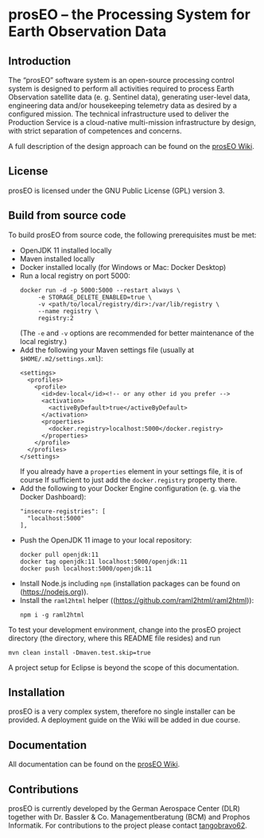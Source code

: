 # prosEO – the Processing System for Earth Observation Data


## Introduction

The “prosEO” software system is an open-source processing control system is designed to perform all activities required to process
Earth Observation satellite data (e. g. Sentinel data), generating user-level data, engineering data and/or housekeeping telemetry
data as desired by a configured mission. The technical infrastructure used to deliver the Production Service is a cloud-native
multi-mission infrastructure by design, with strict separation of competences and concerns.

A full description of the design approach can be found on the
[prosEO Wiki](https://github.com/dlr-eoc/prosEO/wiki/Building-a-Production-Service-Based-on-prosEO).


## License

prosEO is licensed under the GNU Public License (GPL) version 3.


## Build from source code

To build prosEO from source code, the following prerequisites must be met:
- OpenJDK 11 installed locally
- Maven installed locally
- Docker installed locally (for Windows or Mac: Docker Desktop)
- Run a local registry on port 5000:
  ```
  docker run -d -p 5000:5000 --restart always \
       -e STORAGE_DELETE_ENABLED=true \
       -v <path/to/local/registry/dir>:/var/lib/registry \
       --name registry \
       registry:2
  ```
  (The `-e` and `-v` options are recommended for better maintenance of the local registry.)
- Add the following your Maven settings file (usually at `$HOME/.m2/settings.xml`):
  ```
  <settings>
    <profiles>
      <profile>
        <id>dev-local</id><!-- or any other id you prefer -->
        <activation>
          <activeByDefault>true</activeByDefault>
        </activation>
        <properties>
          <docker.registry>localhost:5000</docker.registry>
        </properties>
      </profile>
    </profiles>
  </settings>
  ```
  If you already have a `properties` element in your settings file, it is of course
  If sufficient to just add the `docker.registry` property there.
- Add the following to your Docker Engine configuration (e. g. via the Docker Dashboard):
  ```
  "insecure-registries": [
    "localhost:5000"
  ],
  ```
- Push the OpenJDK 11 image to your local repository:
  ```
  docker pull openjdk:11
  docker tag openjdk:11 localhost:5000/openjdk:11
  docker push localhost:5000/openjdk:11
  ```
- Install Node.js including `npm` (installation packages can be found on (https://nodejs.org)).
- Install the `raml2html` helper ((https://github.com/raml2html/raml2html)):
  ```
  npm i -g raml2html
  ```
  
To test your development environment, change into the prosEO project directory (the directory, where this README file
resides) and run
```
mvn clean install -Dmaven.test.skip=true
```

A project setup for Eclipse is beyond the scope of this documentation.


## Installation

prosEO is a very complex system, therefore no single installer can be provided. A deployment guide on the Wiki will be added
in due course.


## Documentation

All documentation can be found on the [prosEO Wiki](https://github.com/dlr-eoc/prosEO/wiki).


## Contributions

prosEO is currently developed by the German Aerospace Center (DLR) together with Dr. Bassler & Co. Managementberatung (BCM) and
Prophos Informatik. For contributions to the project please contact [tangobravo62](mailto:thomas.bassler@drbassler.de).
